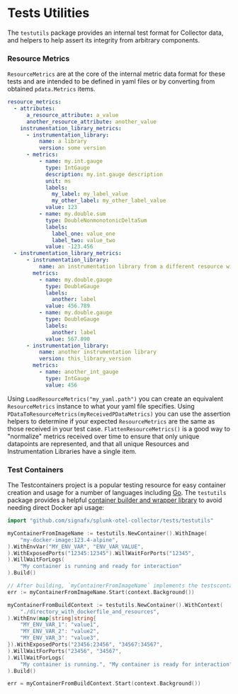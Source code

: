 # Tests Utilities

The `testutils` package provides an internal test format for Collector data, and helpers to help assert its integrity
from arbitrary components.

### Resource Metrics

`ResourceMetrics` are at the core of the internal metric data format for these tests and are intended to be defined
in yaml files or by converting from obtained `pdata.Metrics` items.

```yaml
resource_metrics:
  - attributes:
      a_resource_attribute: a_value
      another_resource_attribute: another_value
    instrumentation_library_metrics:
      - instrumentation_library:
          name: a library
          version: some version
      - metrics:
          - name: my.int.gauge
            type: IntGauge
            description: my.int.gauge description
            unit: ms
            labels:
              my_label: my_label_value
              my_other_label: my_other_label_value
            value: 123
          - name: my.double.sum
            type: DoubleNonmonotonicDeltaSum
            labels:
              label_one: value_one
              label_two: value_two
            value: -123.456
  - instrumentation_library_metrics:
      - instrumentation_library:
          name: an instrumentation library from a different resource without attributes
        metrics:
          - name: my.double.gauge
            type: DoubleGauge
            labels:
              another: label
            value: 456.789
          - name: my.double.gauge
            type: DoubleGauge
            labels:
              another: label
            value: 567.890
      - instrumentation_library:
          name: another instrumentation library
          version: this_library_version
        metrics:
          - name: another_int_gauge
            type: IntGauge
            value: 456
```

Using `LoadResourceMetrics("my_yaml.path")` you can create an equivalent `ResourceMetrics` instance to what your yaml file specifies.
Using `PDataToResourceMetrics(myReceivedPDataMetrics)` you can use the assertion helpers to determine if your expected
`ResourceMetrics` are the same as those received in your test case. `FlattenResourceMetrics()` is a good way to "normalize"
metrics received over time to ensure that only unique datapoints are represented, and that all unique Resources and
Instrumentation Libraries have a single item.

### Test Containers

The Testcontainers project is a popular testing resource for easy container creation and usage for a number of languages
including [Go](https://github.com/testcontainers/testcontainers-go).  The `testutils` package provides a helpful [container
builder and wrapper library](./container.go) to avoid needing direct Docker api usage:

```go
import "github.com/signafx/splunk-otel-collector/tests/testutils"

myContainerFromImageName := testutils.NewContainer().WithImage(
	"my-docker-image:123.4-alpine",
).WithEnvVar("MY_ENV_VAR", "ENV_VAR_VALUE",
).WithExposedPorts("12345:12345").WillWaitForPorts("12345",
).WillWaitForLogs(
    "My container is running and ready for interaction"
).Build()

// After building, `myContainerFromImageName` implements the testscontainer.Container interface
err := myContainerFromImageName.Start(context.Background())

myContainerFromBuildContext := testutils.NewContainer().WithContext(
    "./directory_with_dockerfile_and_resources",
).WithEnv(map[string]string{
    "MY_ENV_VAR_1": "value1",
    "MY_ENV_VAR_2": "value2",
    "MY_ENV_VAR_3": "value3",
}).WithExposedPorts("23456:23456", "34567:34567",
).WillWaitForPorts("23456", "34567",
).WillWaitForLogs(
    "My container is running.", "My container is ready for interaction"
).Build()

err = myContainerFromBuildContext.Start(context.Background())
```
